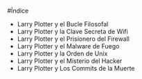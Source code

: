 #Índice

* Larry Plotter y el Bucle Filosofal
* Larry Plotter y la Clave Secreta de Wifi
* Larry Plotter y el Prisionero del Firewall
* Larry Plotter y el Malware de Fuego
* Larry Plotter y la Orden de Unix
* Larry Plotter y el Misterio del Hacker
* Larry Plotter y Los Commits de la Muerte
